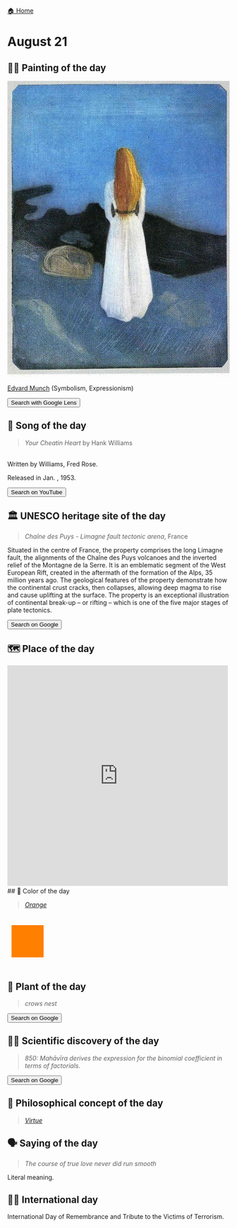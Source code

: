 
[🏠 Home](../../index.md)

# August 21

## 🧑‍🎨 Painting of the day

<img width="600" src="../img/Edvard_Munch_2.jpg">

[Edvard Munch](https://en.wikipedia.org/wiki/Edvard_Munch) (Symbolism, Expressionism)

<button class="btn btn-success"
onclick=" window.open('https://lens.google.com/uploadbyurl?url=https://iretes.github.io/one-a-day/data/img/Edvard_Munch_2.jpg','_blank')">
Search with Google Lens
</button>

## 🎼 Song of the day

> *Your Cheatin Heart*
by Hank Williams

<br />Written by Williams, Fred Rose.

Released in Jan. , 1953.

<button class="btn btn-success"
onclick=" window.open('http://www.youtube.com/search?q=Your Cheatin Heart by Hank Williams','_blank')">
Search on YouTube
</button>

## 🏛️ UNESCO heritage site of the day

> *Chaîne des Puys - Limagne fault tectonic arena*, France

<p>Situated in the centre of France, the property comprises the long Limagne fault, the alignments of the Chaîne des Puys volcanoes and the inverted relief of the Montagne de la Serre. It is an emblematic segment of the West European Rift, created in the aftermath of the formation of the Alps, 35 million years ago. The geological features of the property demonstrate how the continental crust cracks, then collapses, allowing deep magma to rise and cause uplifting at the surface. The property is an exceptional illustration of continental break-up – or rifting – which is one of the five major stages of plate tectonics.</p>

<button class="btn btn-success"
onclick=" window.open('http://www.google.com/search?q=Chaîne des Puys - Limagne fault tectonic arena','_blank')">
Search on Google
</button>

## 🗺️ Place of the day

<iframe
src="https://www.mapcrunch.com"
name="mapcrunch"
width="500"
height="500"
allowTransparency="true"
scrolling="no"
frameborder="0"
>
</iframe>
## 🎨 Color of the day

> *[Orange](https://en.wikipedia.org/wiki/Orange_(colour))*

<div style="color:#FF7F00; font-size: 100px;">&#9632;</div>

## 🌿 Plant of the day

> *crows nest*

<button class="btn btn-success"
onclick=" window.open('http://www.google.com/search?q=crows nest','_blank')">
Search on Google
</button>

## 🧑‍🔬 Scientific discovery of the day

> *850: Mahāvīra derives the expression for the binomial coefficient in terms of factorials.*

<button class="btn btn-success"
onclick=" window.open('http://www.google.com/search?q=850: Mahāvīra derives the expression for the binomial coefficient in terms of factorials.','_blank')">
Search on Google
</button>

## 💭 Philosophical concept of the day

> *[Virtue](https://en.wikipedia.org/wiki/Virtue)*

## 🗣️ Saying of the day

> *The course of true love never did run smooth*

Literal meaning.

## 🏳️‍🌈 International day

International Day of Remembrance and Tribute to the Victims of Terrorism.